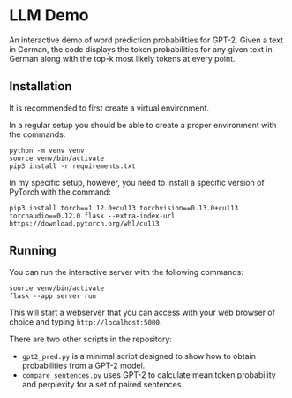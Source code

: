 LLM Demo
========

An interactive demo of word prediction probabilities for GPT-2.
Given a text in German, the code displays the token probabilities for
any given text in German along with the top-k most likely tokens
at every point.


Installation
------------
It is recommended to first create a virtual environment.

In a regular setup you should be able to create a proper environment with the
commands:

```
python -m venv venv
source venv/bin/activate
pip3 install -r requirements.txt
```

In my specific setup, however, you need to install a specific version of 
PyTorch with the command:

```
pip3 install torch==1.12.0+cu113 torchvision==0.13.0+cu113 torchaudio==0.12.0 flask --extra-index-url https://download.pytorch.org/whl/cu113
```

Running
-------
You can run the interactive server with the following commands:

```
source venv/bin/activate
flask --app server run
```

This will start a webserver that you can access with your web browser of choice
and typing `http://localhost:5000`.

There are two other scripts in the repository:

  * `gpt2_pred.py` is a minimal script designed to show how to obtain
    probabilities from a GPT-2 model.
  * `compare_sentences.py` uses GPT-2 to calculate mean token
    probability and perplexity for a set of paired sentences.
